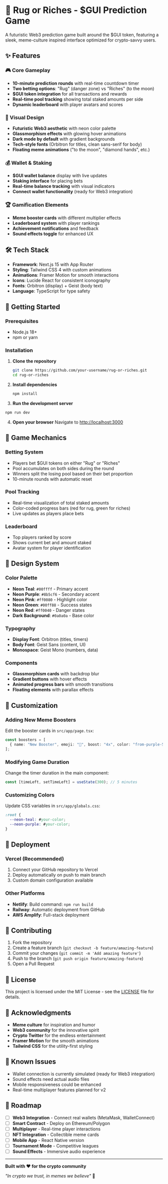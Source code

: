 # 🚀 Rug or Riches - $GUI Prediction Game

A futuristic Web3 prediction game built around the $GUI token, featuring a sleek, meme-culture inspired interface optimized for crypto-savvy users.

## ✨ Features

### 🎮 Core Gameplay
- **10-minute prediction rounds** with real-time countdown timer
- **Two betting options**: "Rug" (danger zone) vs "Riches" (to the moon)
- **$GUI token integration** for all transactions and rewards
- **Real-time pool tracking** showing total staked amounts per side
- **Dynamic leaderboard** with player avatars and scores

### 🎨 Visual Design
- **Futuristic Web3 aesthetic** with neon color palette
- **Glassmorphism effects** with glowing hover animations
- **Dark mode by default** with gradient backgrounds
- **Tech-style fonts** (Orbitron for titles, clean sans-serif for body)
- **Floating meme animations** ("to the moon", "diamond hands", etc.)

### 💰 Wallet & Staking
- **$GUI wallet balance** display with live updates
- **Staking interface** for placing bets
- **Real-time balance tracking** with visual indicators
- **Connect wallet functionality** (ready for Web3 integration)

### 🏆 Gamification Elements
- **Meme booster cards** with different multiplier effects
- **Leaderboard system** with player rankings
- **Achievement notifications** and feedback
- **Sound effects toggle** for enhanced UX

## 🛠️ Tech Stack

- **Framework**: Next.js 15 with App Router
- **Styling**: Tailwind CSS 4 with custom animations
- **Animations**: Framer Motion for smooth interactions
- **Icons**: Lucide React for consistent iconography
- **Fonts**: Orbitron (display) + Geist (body text)
- **Language**: TypeScript for type safety

## 🚀 Getting Started

### Prerequisites
- Node.js 18+ 
- npm or yarn

### Installation

1. **Clone the repository**
   ```bash
   git clone https://github.com/your-username/rug-or-riches.git
   cd rug-or-riches
   ```

2. **Install dependencies**
   ```bash
   npm install
   ```

3. **Run the development server**
```bash
npm run dev
   ```

4. **Open your browser**
   Navigate to [http://localhost:3000](http://localhost:3000)

## 🎯 Game Mechanics

### Betting System
- Players bet $GUI tokens on either "Rug" or "Riches"
- Pool accumulates on both sides during the round
- Winners split the losing pool based on their bet proportion
- 10-minute rounds with automatic reset

### Pool Tracking
- Real-time visualization of total staked amounts
- Color-coded progress bars (red for rug, green for riches)
- Live updates as players place bets

### Leaderboard
- Top players ranked by score
- Shows current bet and amount staked
- Avatar system for player identification

## 🎨 Design System

### Color Palette
- **Neon Teal**: `#00ffff` - Primary accent
- **Neon Purple**: `#8b5cf6` - Secondary accent  
- **Neon Pink**: `#ff0080` - Highlight color
- **Neon Green**: `#00ff88` - Success states
- **Neon Red**: `#ff0040` - Danger states
- **Dark Background**: `#0a0a0a` - Base color

### Typography
- **Display Font**: Orbitron (titles, timers)
- **Body Font**: Geist Sans (content, UI)
- **Monospace**: Geist Mono (numbers, data)

### Components
- **Glassmorphism cards** with backdrop blur
- **Gradient buttons** with hover effects
- **Animated progress bars** with smooth transitions
- **Floating elements** with parallax effects

## 🔧 Customization

### Adding New Meme Boosters
Edit the booster cards in `src/app/page.tsx`:
```typescript
const boosters = [
  { name: "New Booster", emoji: "🎯", boost: "4x", color: "from-purple-500 to-pink-500" }
];
```

### Modifying Game Duration
Change the timer duration in the main component:
```typescript
const [timeLeft, setTimeLeft] = useState(300); // 5 minutes
```

### Customizing Colors
Update CSS variables in `src/app/globals.css`:
```css
:root {
  --neon-teal: #your-color;
  --neon-purple: #your-color;
}
```

## 🚀 Deployment

### Vercel (Recommended)
1. Connect your GitHub repository to Vercel
2. Deploy automatically on push to main branch
3. Custom domain configuration available

### Other Platforms
- **Netlify**: Build command: `npm run build`
- **Railway**: Automatic deployment from GitHub
- **AWS Amplify**: Full-stack deployment

## 🤝 Contributing

1. Fork the repository
2. Create a feature branch (`git checkout -b feature/amazing-feature`)
3. Commit your changes (`git commit -m 'Add amazing feature'`)
4. Push to the branch (`git push origin feature/amazing-feature`)
5. Open a Pull Request

## 📝 License

This project is licensed under the MIT License - see the [LICENSE](LICENSE) file for details.

## 🙏 Acknowledgments

- **Meme culture** for inspiration and humor
- **Web3 community** for the innovative spirit
- **Crypto Twitter** for the endless entertainment
- **Framer Motion** for the smooth animations
- **Tailwind CSS** for the utility-first styling

## 🐛 Known Issues

- Wallet connection is currently simulated (ready for Web3 integration)
- Sound effects need actual audio files
- Mobile responsiveness could be enhanced
- Real-time multiplayer features planned for v2

## 🔮 Roadmap

- [ ] **Web3 Integration** - Connect real wallets (MetaMask, WalletConnect)
- [ ] **Smart Contract** - Deploy on Ethereum/Polygon
- [ ] **Multiplayer** - Real-time player interactions
- [ ] **NFT Integration** - Collectible meme cards
- [ ] **Mobile App** - React Native version
- [ ] **Tournament Mode** - Competitive leagues
- [ ] **Sound Effects** - Immersive audio experience

---

**Built with ❤️ for the crypto community**

*"In crypto we trust, in memes we believe"* 🚀
